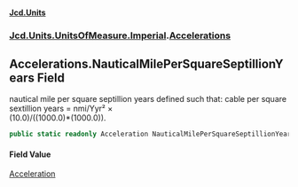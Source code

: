 #### [Jcd.Units](index.md 'index')
### [Jcd.Units.UnitsOfMeasure.Imperial](Jcd.Units.UnitsOfMeasure.Imperial.md 'Jcd.Units.UnitsOfMeasure.Imperial').[Accelerations](Accelerations.md 'Jcd.Units.UnitsOfMeasure.Imperial.Accelerations')

## Accelerations.NauticalMilePerSquareSeptillionYears Field

nautical mile per square septillion years defined such that: cable per square sextillion years = nmi/Yyr² ×  
(10.0)/((1000.0)*(1000.0)).

```csharp
public static readonly Acceleration NauticalMilePerSquareSeptillionYears;
```

#### Field Value
[Acceleration](Acceleration.md 'Jcd.Units.UnitTypes.Acceleration')